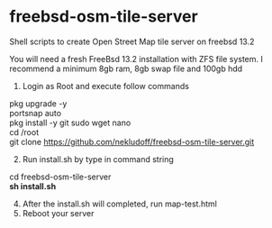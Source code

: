 # freebsd-osm-tile-server

Shell scripts to create Open Street Map tile server on freebsd 13.2

You will need a fresh FreeBsd 13.2 installation with ZFS file system. I recommend a minimum 8gb ram, 8gb swap file and 100gb hdd

1. Login as Root and execute follow commands <br>

pkg upgrade -y <br>
portsnap auto <br>
pkg install -y git sudo wget nano<br>
cd /root <br>
git clone https://github.com/nekludoff/freebsd-osm-tile-server.git <br>

2. Run install.sh by type in command string 

cd freebsd-osm-tile-server <br>
<b>sh install.sh</b><br>

4. After the install.sh will completed, run map-test.html
5. Reboot your server
